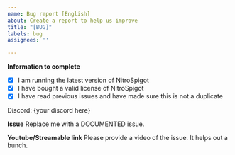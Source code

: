 ```yaml
---
name: Bug report [English]
about: Create a report to help us improve
title: "[BUG]"
labels: bug
assignees: ''

---
```


**Information to complete**
* [X] I am running the latest version of NitroSpigot
* [X] I have bought a valid license of NitroSpigot
* [X] I have read previous issues and have made sure this is not a duplicate

Discord: {your discord here}

**Issue**
Replace me with a DOCUMENTED issue.

**Youtube/Streamable link**
Please provide a video of the issue. It helps out a bunch.
